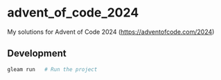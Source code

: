 # advent_of_code_2024

My solutions for Advent of Code 2024 (https://adventofcode.com/2024)

## Development

```sh
gleam run   # Run the project
```
